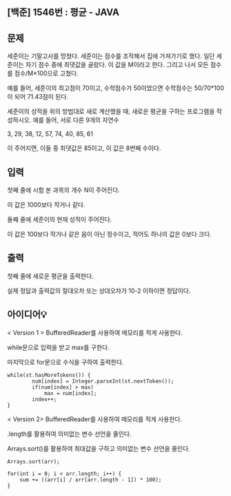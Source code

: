 ## [백준] 1546번 : 평균 - JAVA


## 문제
세준이는 기말고사를 망쳤다. 세준이는 점수를 조작해서 집에 가져가기로 했다. 일단 세준이는 자기 점수 중에 최댓값을 골랐다. 이 값을 M이라고 한다. 그리고 나서 모든 점수를 점수/M*100으로 고쳤다.

예를 들어, 세준이의 최고점이 70이고, 수학점수가 50이었으면 수학점수는 50/70*100이 되어 71.43점이 된다.

세준이의 성적을 위의 방법대로 새로 계산했을 때, 새로운 평균을 구하는 프로그램을 작성하시오.
예를 들어, 서로 다른 9개의 자연수

3, 29, 38, 12, 57, 74, 40, 85, 61

이 주어지면, 이들 중 최댓값은 85이고, 이 값은 8번째 수이다.

## 입력
첫째 줄에 시험 본 과목의 개수 N이 주어진다. 

이 값은 1000보다 작거나 같다. 

둘째 줄에 세준이의 현재 성적이 주어진다. 

이 값은 100보다 작거나 같은 음이 아닌 정수이고, 적어도 하나의 값은 0보다 크다.

## 출력
첫째 줄에 새로운 평균을 출력한다. 

실제 정답과 출력값의 절대오차 또는 상대오차가 10-2 이하이면 정답이다.

## 아이디어💡
< Version 1 >
BufferedReader를 사용하여 메모리를 적게 사용한다.

while문으로 입력을 받고 max를 구한다.

마지막으로 for문으로 수식을 구하여 출력한다.

```
while(st.hasMoreTokens()) {
		num[index] = Integer.parseInt(st.nextToken());
		if(num[index] > max)
		    max = num[index];
		index++;
}
```

< Version 2>
BufferedReader를 사용하여 메모리를 적게 사용한다.

.length를 활용하여 의미없는 변수 선언을 줄인다.

Arrays.sort()를 활용하여 최대값을 구하고 의미없는 변수 선언을 줄인다.

```
Arrays.sort(arr);
		
for(int i = 0; i < arr.length; i++) {
    sum += ((arr[i] / arr[arr.length - 1]) * 100);
}
```
